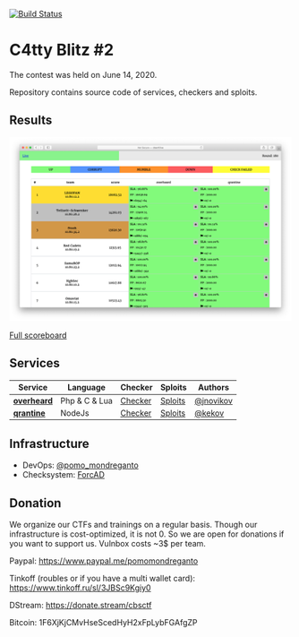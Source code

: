 [![Build Status](https://travis-ci.com/C4T-BuT-S4D/blitz-14-06-2020.svg?branch=master)](https://travis-ci.com/C4T-BuT-S4D/blitz-14-06-2020)

# C4tty Blitz #2

The contest was held on June 14, 2020.

Repository contains source code of services, checkers and sploits.


## Results

![Top](scoreboard/top.png)

[Full scoreboard](scoreboard/full.png)


## Services

| Service | Language | Checker | Sploits | Authors |
|---------|----------|---------|---------|---------|
| **[overheard](services/overheard/)** | Php & C & Lua | [Checker](checkers/overheard/) | [Sploits](sploits/overheard/) | [@jnovikov](https://github.com/jnovikov) |
| **[qrantine](services/qrantine/)** | NodeJs | [Checker](checkers/qrantine/) | [Sploits](sploits/qrantine/) | [@kekov](https://github.com/xmikasax)|


## Infrastructure

- DevOps: [@pomo_mondreganto](https://github.com/pomo-mondreganto)
- Checksystem: [ForcAD](https://github.com/pomo-mondreganto/ForcAD)

## Donation

We organize our CTFs and trainings on a regular basis. Though our infrastructure is cost-optimized, it is not 0. So we are open for donations if you want to support us. Vulnbox costs ~3$ per team.

Paypal: https://www.paypal.me/pomomondreganto

Tinkoff (roubles or if you have a multi wallet card): https://www.tinkoff.ru/sl/3JBSc9Kgiy0

DStream: https://donate.stream/cbsctf

Bitcoin: 1F6XjKjCMvHseScedHyH2xFpLybFGAfgZP
